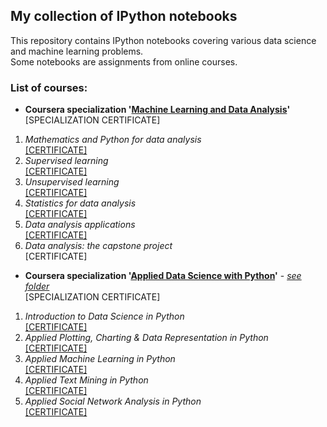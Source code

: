 ## My collection of IPython notebooks
This repository contains IPython notebooks covering various data science and machine learning problems.  
Some notebooks are assignments from online courses.  
  
### List of courses:  
* **Coursera specialization '[Machine Learning and Data Analysis](https://www.coursera.org/specializations/machine-learning-data-analysis)'**  
[SPECIALIZATION CERTIFICATE]  

1. *Mathematics and Python for data analysis*  
[[CERTIFICATE]](https://github.com/Lenferdetroud/misc/blob/master/mipt_certificate_1.pdf)  
2. *Supervised learning*  
[[CERTIFICATE]](https://github.com/Lenferdetroud/misc/blob/master/mipt_certificate_2.pdf)  
3. *Unsupervised learning*  
[[CERTIFICATE]](https://github.com/Lenferdetroud/misc/blob/master/mipt_certificate_3.pdf)  
4. *Statistics for data analysis*  
[[CERTIFICATE]](https://github.com/Lenferdetroud/misc/blob/master/mipt_certificate_4.pdf)  
5. *Data analysis applications*  
[[CERTIFICATE]](https://github.com/Lenferdetroud/misc/blob/master/mipt_certificate_5.pdf)  
6. *Data analysis: the capstone project*  
[CERTIFICATE]  
  
  
* **Coursera specialization '[Applied Data Science with Python](https://www.coursera.org/specializations/data-science-python)'** - *[see folder](https://github.com/Lenferdetroud/ipython-notebooks/tree/master/%D0%90pplied%20Data%20Science%20with%20Python)*  
[SPECIALIZATION CERTIFICATE]  

1. *Introduction to Data Science in Python*  
[[CERTIFICATE]](https://github.com/Lenferdetroud/misc/blob/master/michigan_certificate_1.pdf)  
2. *Applied Plotting, Charting & Data Representation in Python*  
[[CERTIFICATE]](https://github.com/Lenferdetroud/misc/blob/master/michigan_certificate_2.pdf)  
3. *Applied Machine Learning in Python*  
[[CERTIFICATE]](https://github.com/Lenferdetroud/misc/blob/master/michigan_certificate_3.pdf)  
4. *Applied Text Mining in Python*  
[[CERTIFICATE]](https://github.com/Lenferdetroud/misc/blob/master/michigan_certificate_4.pdf)  
5. *Applied Social Network Analysis in Python*  
[[CERTIFICATE]](https://github.com/Lenferdetroud/misc/blob/master/michigan_certificate_5.pdf)  
